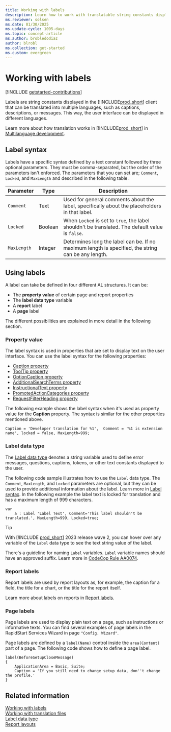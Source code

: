 ```yaml
---
title: Working with labels
description: Learn how to work with translatable string constants displayed in the Business Central client.
ms.reviewer: solsen
ms.date: 01/30/2025
ms.update-cycle: 1095-days
ms.topic: concept-article
ms.author: brobledodiaz
author: blrobl
ms.collection: get-started
ms.custom: evergreen
---
```


# Working with labels

[!INCLUDE [getstarted-contributions](includes/getstarted-contributions.md)]

Labels are string constants displayed in the [!INCLUDE[prod_short](includes/prod_short.md)] client that can be translated into multiple languages, such as captions, descriptions, or messages. This way, the user interface can be displayed in different languages.

Learn more about how translation works in [!INCLUDE[prod_short](includes/prod_short.md)] in [Multilanguage development](devenv-work-with-translation-files.md).

## Label syntax

Labels have a specific syntax defined by a text constant followed by three optional parameters. They must be comma-separated, but the order of the parameters isn't enforced. The parameters that you can set are; `Comment`, `Locked`, and `MaxLength` and described in the following table.

| Parameter   | Type  | Description|
|-------------|-------|--------------|
|`Comment`  |Text   | Used for general comments about the label, specifically about the placeholders in that label.|
|`Locked`   |Boolean| When `Locked` is set to `true`, the label shouldn't be translated. The default value is `false`.|
|`MaxLength`|Integer| Determines long the label can be. If no maximum length is specified, the string can be any length.|

## Using labels

A label can take be defined in four different AL structures. It can be:

- The **property value** of certain page and report properties
- The **label data type** variable
- A **report** label
- A **page** label

The different possibilities are explained in more detail in the following section.

### Property value

The label syntax is used in properties that are set to display text on the user interface. You can use the label syntax for the following properties:

- [Caption property](properties/devenv-caption-property.md)  
- [ToolTip property](properties/devenv-tooltip-property.md)  
- [OptionCaption property](properties/devenv-optioncaption-property.md)  
- [AdditionalSearchTerms property](properties/devenv-additionalsearchterms-property.md)  
- [InstructionalText property](properties/devenv-instructionaltext-property.md)  
- [PromotedActionCategories property](properties/devenv-promotedactioncategories-property.md)  
- [RequestFilterHeading property](properties/devenv-requestfilterheading-property.md)  


The following example shows the label syntax when it's used as property value for the **Caption** property. The syntax is similar for the other properties mentioned above.

```AL
Caption = 'Developer translation for %1',  Comment = '%1 is extension name', locked = false, MaxLength=999;
```

### Label data type

The [Label data type](methods-auto/label/label-data-type.md) denotes a string variable used to define error messages, questions, captions, tokens, or other text constants displayed to the user.

The following code sample illustrates how to use the `Label` data type. The `Comment`, `MaxLength`, and `Locked` parameters are optional, but they can be used to provide additional information about the label. Learn more in [Label syntax](#label-syntax). In the following example the label text is locked for translation and has a maximum length of 999 characters.

```AL
var
    a : Label 'Label Text', Comment='This label shouldn't be translated.', MaxLength=999, Locked=true;
```

> [!TIP]  
> With [!INCLUDE [prod_short](includes/prod_short.md)] 2023 release wave 2, you can hover over any variable of the `Label` data type to see the text string value of the label.

There's a guideline for naming `Label` variables. `Label` variable names should have an approved suffix. Learn more in [CodeCop Rule AA0074](analyzers/codecop-aa0074.md).

### Report labels

Report labels are used by report layouts as, for example, the caption for a field, the title for a chart, or the title for the report itself. 

Learn more about labels on reports in [Report labels](./devenv-report-object.md#report-labels).

### Page labels

Page labels are used to display plain text on a page, such as instructions or informative texts. You can find several examples of page labels in the RapidStart Services Wizard in page `"Config. Wizard"`.

Page labels are defined by a `label(Name)` control inside the `area(Content)` part of a page. The following code shows how to define a page label.

```AL
label(BeforeSetupCloseMessage)
{
    ApplicationArea = Basic, Suite;
    Caption = 'If you still need to change setup data, don''t change the profile.'
}
```

## Related information

[Working with labels](devenv-using-labels.md)    
[Working with translation files](devenv-work-with-translation-files.md)  
[Label data type](methods-auto/label/label-data-type.md)   
[Report layouts](devenv-report-design-overview.md#report-layouts)
